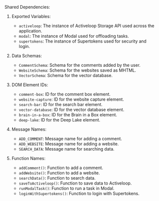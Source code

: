Shared Dependencies:

1. Exported Variables:
   - `activeloop`: The instance of Activeloop Storage API used across the application.
   - `modal`: The instance of Modal used for offloading tasks.
   - `supertokens`: The instance of Supertokens used for security and login.

2. Data Schemas:
   - `CommentSchema`: Schema for the comments added by the user.
   - `WebsiteSchema`: Schema for the websites saved as MHTML.
   - `VectorSchema`: Schema for the vector database.

3. DOM Element IDs:
   - `comment-box`: ID for the comment box element.
   - `website-capture`: ID for the website capture element.
   - `search-bar`: ID for the search bar element.
   - `vector-database`: ID for the vector database element.
   - `brain-in-a-box`: ID for the Brain in a Box element.
   - `deep-lake`: ID for the Deep Lake element.

4. Message Names:
   - `ADD_COMMENT`: Message name for adding a comment.
   - `ADD_WEBSITE`: Message name for adding a website.
   - `SEARCH_DATA`: Message name for searching data.

5. Function Names:
   - `addComment()`: Function to add a comment.
   - `addWebsite()`: Function to add a website.
   - `searchData()`: Function to search data.
   - `saveToActiveloop()`: Function to save data to Activeloop.
   - `runModalTask()`: Function to run a task in Modal.
   - `loginWithSupertokens()`: Function to login with Supertokens.